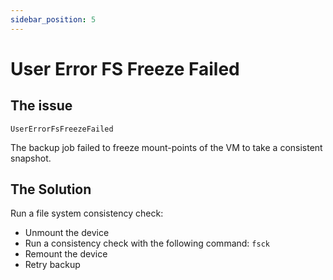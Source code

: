 ```yaml
---
sidebar_position: 5
---
```


# User Error FS Freeze Failed

## The issue

`UserErrorFsFreezeFailed`

The backup job failed to freeze mount-points of the VM to take a consistent snapshot.

## The Solution

Run a file system consistency check:
- Unmount the device
- Run a consistency check with the following command: `fsck`
- Remount the device
- Retry backup
